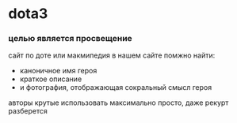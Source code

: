 # dota3
### целью является просвещение
сайт по доте или макмипедия
в нашем сайте помжно найти:
* каноничное имя героя
* краткое описание
* и фотография, отображающая сокральный смысл героя
  
авторы крутые
использовать максимально просто, даже рекурт разберется
